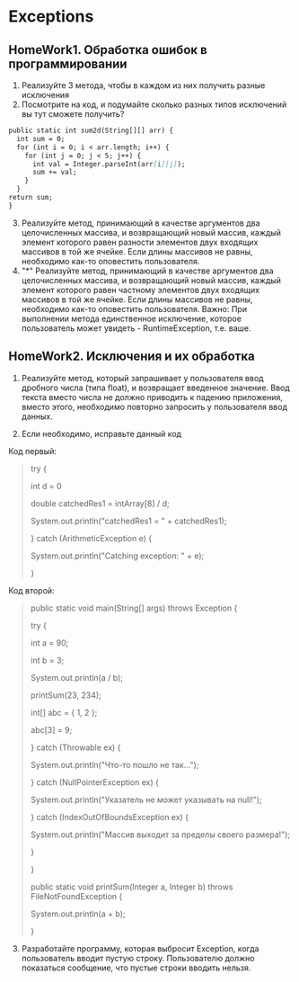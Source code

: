 # Exceptions

## HomeWork1. Обработка ошибок в программировании

1. Реализуйте 3 метода, чтобы в каждом из них получить разные исключения
2. Посмотрите на код, и подумайте сколько разных типов исключений вы тут сможете получить?
```markdown
public static int sum2d(String[][] arr) {
  int sum = 0;
  for (int i = 0; i < arr.length; i++) {
    for (int j = 0; j < 5; j++) {
      int val = Integer.parseInt(arr[i][j]);
      sum += val;
    }
  }
return sum;
}
```
3. Реализуйте метод, принимающий в качестве аргументов два целочисленных массива, и возвращающий новый массив, каждый элемент которого равен разности элементов двух 
входящих массивов в той же ячейке. Если длины массивов не равны, необходимо как-то оповестить пользователя.
4. "*" Реализуйте метод, принимающий в качестве аргументов два целочисленных массива, и возвращающий новый массив, каждый элемент которого равен частному элементов 
двух входящих массивов в той же ячейке. Если длины массивов не равны, необходимо как-то оповестить пользователя. 
Важно: При выполнении метода единственное исключение, которое пользователь может увидеть - RuntimeException, т.е. ваше.


## HomeWork2. Исключения и их обработка

1. Реализуйте метод, который запрашивает у пользователя ввод дробного числа (типа float),
и возвращает введенное значение. 
Ввод текста вместо числа не должно приводить к падению приложения, 
вместо этого, необходимо повторно запросить у пользователя ввод данных.


2. Если необходимо, исправьте данный код

Код первый:
>try {<p>
   int d = 0<p>
   double catchedRes1 = intArray[8] / d;<p>
   System.out.println("catchedRes1 = " + catchedRes1);<p>
} catch (ArithmeticException e) {<p>
   System.out.println("Catching exception: " + e);<p>
}

Код второй:
>public static void main(String[] args) throws Exception {<p>
   try {<p>
       int a = 90;<p>
       int b = 3;<p>
       System.out.println(a / b);<p>
       printSum(23, 234);<p>
       int[] abc = { 1, 2 };<p>
       abc[3] = 9;<p>
   } catch (Throwable ex) {<p>
       System.out.println("Что-то пошло не так...");<p>
   } catch (NullPointerException ex) {<p>
       System.out.println("Указатель не может указывать на null!");<p>
   } catch (IndexOutOfBoundsException ex) {<p>
       System.out.println("Массив выходит за пределы своего размера!");<p>
   }<p>
}<p>
public static void printSum(Integer a, Integer b) throws FileNotFoundException {<p>
   System.out.println(a + b);<p>
}


3. Разработайте программу, которая выбросит Exception, когда пользователь вводит пустую строку. 
Пользователю должно показаться сообщение, что пустые строки вводить нельзя.
